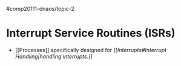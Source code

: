 #comp20111-dnaos/topic-2
# Interrupt Service Routines (ISRs)

- [[Processes]] specifically designed for *[[Interrupts#Interrupt Handling|handling interrupts.]]* 